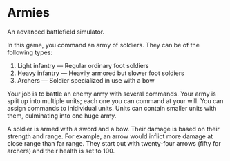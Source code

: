 # Armies
An advanced battlefield simulator.

In this game, you command an army of soldiers. They can be of the following types:

1. Light infantry         — Regular ordinary foot soldiers
2. Heavy infantry         — Heavily armored but slower foot soldiers
3. Archers                — Soldier specialized in use with a bow

Your job is to battle an enemy army with several commands. Your army is split up into multiple units; each one you can command at your will. You can assign commands to inidividual units. Units can contain smaller units with them, culminating into one huge army.

A soldier is armed with a sword and a bow. Their damage is based on their strength and range. For example, an arrow would inflict more damage at close range than far range. They start out with twenty-four arrows (fifty for archers) and their health is set to 100.
